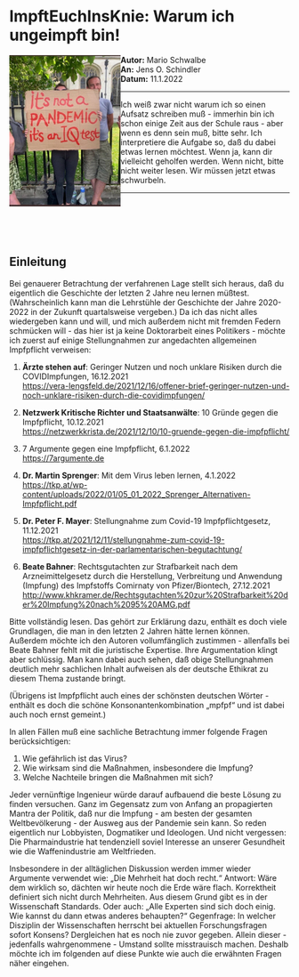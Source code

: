 <!-- vim: set tabstop=2 shiftwidth=2 expandtab: -->

ImpftEuchInsKnie: Warum ich ungeimpft bin!
==========================================

<img src="images/IQTest.jpg" width="200" align="left">

**Autor:** Mario Schwalbe <br/>
**An:**    Jens O. Schindler <br/>
**Datum:** 11.1.2022 <br/>

---

Ich weiß zwar nicht warum ich so einen Aufsatz schreiben muß - immerhin bin ich schon einige Zeit
aus der Schule raus - aber wenn es denn sein muß, bitte sehr. Ich interpretiere die Aufgabe so, daß
du dabei etwas lernen möchtest. Wenn ja, kann dir vielleicht geholfen werden. Wenn nicht, bitte
nicht weiter lesen. Wir müssen jetzt etwas schwurbeln.

---

<br/>
<br/>
<br/>
<br/>

Einleitung
----------

Bei genauerer Betrachtung der verfahrenen Lage stellt sich heraus, daß du eigentlich die Geschichte
der letzten 2 Jahre neu lernen müßtest. (Wahrscheinlich kann man die Lehrstühle der Geschichte der
Jahre 2020-2022 in der Zukunft quartalsweise vergeben.) Da ich das nicht alles wiedergeben kann und
will, und mich außerdem nicht mit fremden Federn schmücken will - das hier ist ja keine Doktorarbeit
eines Politikers - möchte ich zuerst auf einige Stellungnahmen zur angedachten allgemeinen
Impfpflicht verweisen:

1. **Ärzte stehen auf**:
   Geringer Nutzen und noch unklare Risiken durch die COVIDImpfungen, 16.12.2021 <br/>
   https://vera-lengsfeld.de/2021/12/16/offener-brief-geringer-nutzen-und-noch-unklare-risiken-durch-die-covidimpfungen/

2. **Netzwerk Kritische Richter und Staatsanwälte**:
   10 Gründe gegen die Impfpflicht, 10.12.2021 <br/>
   https://netzwerkkrista.de/2021/12/10/10-gruende-gegen-die-impfpflicht/

3. 7 Argumente gegen eine Impfpflicht, 6.1.2022 <br/>
   https://7argumente.de

4. **Dr. Martin Sprenger**:
   Mit dem Virus leben lernen, 4.1.2022 <br/>
   https://tkp.at/wp-content/uploads/2022/01/05_01_2022_Sprenger_Alternativen-Impfpflicht.pdf

5. **Dr. Peter F. Mayer**:
   Stellungnahme zum Covid-19 Impfpflichtgesetz, 11.12.2021 <br/>
   https://tkp.at/2021/12/11/stellungnahme-zum-covid-19-impfpflichtgesetz-in-der-parlamentarischen-begutachtung/

6. **Beate Bahner**:
   Rechtsgutachten zur Strafbarkeit nach dem Arzneimittelgesetz durch die Herstellung,
   Verbreitung und Anwendung (Impfung) des Impfstoffs Comirnaty von Pfizer/Biontech, 27.12.2021 <br/>
   http://www.khkramer.de/Rechtsgutachten%20zur%20Strafbarkeit%20der%20Impfung%20nach%2095%20AMG.pdf

Bitte vollständig lesen. Das gehört zur Erklärung dazu, enthält es doch viele Grundlagen, die man in
den letzten 2 Jahren hätte lernen können. Außerdem möchte ich den Autoren vollumfänglich zustimmen -
allenfalls bei Beate Bahner fehlt mit die juristische Expertise. Ihre Argumentation klingt aber
schlüssig. Man kann dabei auch sehen, daß obige Stellungnahmen deutlich mehr sachlichen Inhalt
aufweisen als der deutsche Ethikrat zu diesem Thema zustande bringt.

(Übrigens ist Impfpflicht auch eines der schönsten deutschen Wörter - enthält es doch die schöne
Konsonantenkombination „mpfpf“ und ist dabei auch noch ernst gemeint.)

In allen Fällen muß eine sachliche Betrachtung immer folgende Fragen berücksichtigen:
1. Wie gefährlich ist das Virus?
2. Wie wirksam sind die Maßnahmen, insbesondere die Impfung?
3. Welche Nachteile bringen die Maßnahmen mit sich?

Jeder vernünftige Ingenieur würde darauf aufbauend die beste Lösung zu finden versuchen. Ganz im
Gegensatz zum von Anfang an propagierten Mantra der Politik, daß nur die Impfung - am besten der
gesamten Weltbevölkerung - der Ausweg aus der Pandemie sein kann. So reden eigentlich nur
Lobbyisten, Dogmatiker und Ideologen. Und nicht vergessen: Die Pharmaindustrie hat tendenziell
soviel Interesse an unserer Gesundheit wie die Waffenindustrie am Weltfrieden.

Insbesondere in der alltäglichen Diskussion werden immer wieder Argumente verwendet wie: „Die
Mehrheit hat doch recht.“ Antwort: Wäre dem wirklich so, dächten wir heute noch die Erde wäre flach.
Korrektheit definiert sich nicht durch Mehrheiten. Aus diesem Grund gibt es in der Wissenschaft
Standards. Oder auch: „Alle Experten sind sich doch einig. Wie kannst du dann etwas anderes
behaupten?“ Gegenfrage: In welcher Disziplin der Wissenschaften herrscht bei aktuellen
Forschungsfragen sofort Konsens? Dergleichen hat es noch nie zuvor gegeben. Allein dieser -
jedenfalls wahrgenommene - Umstand sollte misstrauisch machen. Deshalb möchte ich im folgenden auf
diese Punkte wie auch die erwähnten Fragen näher eingehen.
